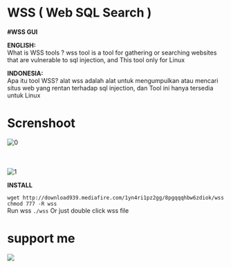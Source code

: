 # WSS ( Web SQL Search )

**#WSS GUI**<br/>

**ENGLISH:**<br/>
What is WSS tools ? wss tool is a tool for gathering or searching websites that are vulnerable to sql injection, and This tool only for Linux<br/>

**INDONESIA:**<br/>
Apa itu tool WSS? alat wss adalah alat untuk mengumpulkan atau mencari situs web yang rentan terhadap sql injection, dan Tool ini hanya tersedia untuk Linux

# Screnshoot

![0](https://github.com/Ranginang67/WSS/blob/master/ex/1.png)
<br/><br/><br/><br/>
![1](https://github.com/Ranginang67/WSS/blob/master/ex/2.png)

**INSTALL**

`wget http://download939.mediafire.com/1yn4ri1pz2gg/8pgqqqhbw6zdiok/wss`<br>
`chmod 777 -R wss`<br>
Run wss `./wss` Or just double click wss file


# support me
<a href="https://www.youtube.com/channel/UCNMD5U02GFeWLqmrl_XSPGQ"><img src="https://img.shields.io/badge/subcribe-YouTube-red.svg">
